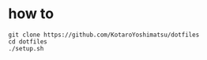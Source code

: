 how to
========

```
git clone https://github.com/KotaroYoshimatsu/dotfiles
cd dotfiles
./setup.sh
```
